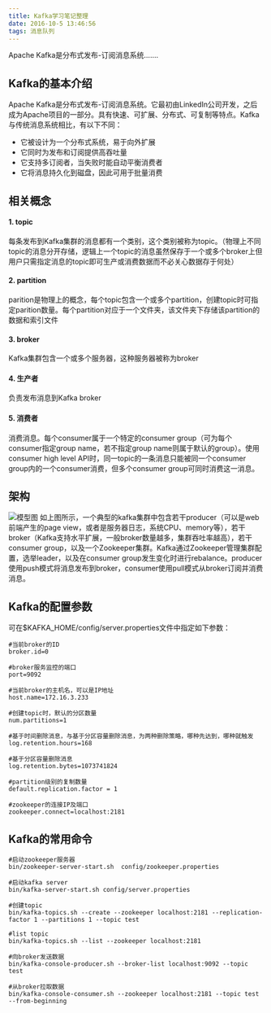 ```yaml
---
title: Kafka学习笔记整理
date: 2016-10-5 13:46:56
tags: 消息队列
---
```

Apache Kafka是分布式发布-订阅消息系统.......
<!--more-->
## Kafka的基本介绍
Apache Kafka是分布式发布-订阅消息系统。它最初由LinkedIn公司开发，之后成为Apache项目的一部分。具有快速、可扩展、分布式、可复制等特点。Kafka与传统消息系统相比，有以下不同：
- 它被设计为一个分布式系统，易于向外扩展
- 它同时为发布和订阅提供高吞吐量
- 它支持多订阅者，当失败时能自动平衡消费者
- 它将消息持久化到磁盘，因此可用于批量消费

## 相关概念
#### 1. topic
每条发布到Kafka集群的消息都有一个类别，这个类别被称为topic。（物理上不同topic的消息分开存储，逻辑上一个topic的消息虽然保存于一个或多个broker上但用户只需指定消息的topic即可生产或消费数据而不必关心数据存于何处）

#### 2. partition
parition是物理上的概念，每个topic包含一个或多个partition，创建topic时可指定parition数量。每个partition对应于一个文件夹，该文件夹下存储该partition的数据和索引文件

#### 3. broker
Kafka集群包含一个或多个服务器，这种服务器被称为broker

#### 4. 生产者
负责发布消息到Kafka broker

#### 5. 消费者
消费消息。每个consumer属于一个特定的consumer group（可为每个consumer指定group name，若不指定group name则属于默认的group）。使用consumer high level API时，同一topic的一条消息只能被同一个consumer group内的一个consumer消费，但多个consumer group可同时消费这一消息。

## 架构
![模型图](https://kafka.apache.org/images/kafka-apis.png)
如上图所示，一个典型的kafka集群中包含若干producer（可以是web前端产生的page view，或者是服务器日志，系统CPU、memory等），若干broker（Kafka支持水平扩展，一般broker数量越多，集群吞吐率越高），若干consumer group，以及一个Zookeeper集群。Kafka通过Zookeeper管理集群配置，选举leader，以及在consumer group发生变化时进行rebalance。producer使用push模式将消息发布到broker，consumer使用pull模式从broker订阅并消费消息。

##  Kafka的配置参数
可在$KAFKA_HOME/config/server.properties文件中指定如下参数：
```
#当前broker的ID
broker.id=0

#broker服务监控的端口
port=9092

#当前broker的主机名，可以是IP地址
host.name=172.16.3.233

#创建topic时，默认的分区数量
num.partitions=1

#基于时间删除消息，与基于分区容量删除消息，为两种删除策略，哪种先达到，哪种就触发
log.retention.hours=168

#基于分区容量删除消息
log.retention.bytes=1073741824

#partition级别的复制数量
default.replication.factor = 1

#zookeeper的连接IP及端口
zookeeper.connect=localhost:2181
```

## Kafka的常用命令
```
#启动zookeeper服务器
bin/zookeeper-server-start.sh  config/zookeeper.properties

#启动kafka server
bin/kafka-server-start.sh config/server.properties

#创建topic
bin/kafka-topics.sh --create --zookeeper localhost:2181 --replication-factor 1 --partitions 1 --topic test

#list topic
bin/kafka-topics.sh --list --zookeeper localhost:2181

#向broker发送数据
bin/kafka-console-producer.sh --broker-list localhost:9092 --topic test

#从broker拉取数据
bin/kafka-console-consumer.sh --zookeeper localhost:2181 --topic test --from-beginning
```
